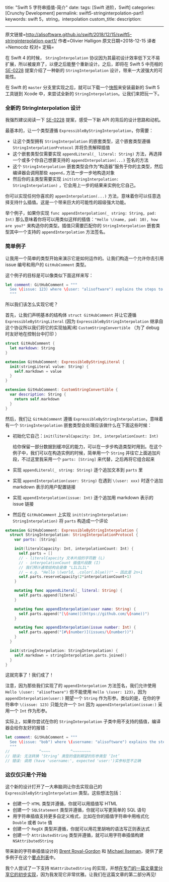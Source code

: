 title: "Swift 5 字符串插值-简介"
date: 
tags: [Swift 进阶，Swift]
categories: [Crunchy Development]
permalink: swift5-stringinterpolation-part1
keywords: swift 5，string，interpolation
custom_title: 
description: 

------

原文链接=http://alisoftware.github.io/swift/2018/12/15/swift5-stringinterpolation-part1/
作者=Olivier Halligon
原文日期=2018-12-15
译者=Nemocdz
校对=
定稿=

<!--此处开始正文-->

在 Swift 4 的时候， `StringInterpolation` 协议因为其最初设计效率低下又不易扩展，所以被废弃了，以便之后能整个重新设计。之后，即将在 Swift 5 中亮相的 [SE-0228](https://github.com/apple/swift-evolution/blob/master/proposals/0228-fix-expressiblebystringinterpolation.md) 提案介绍了一种新的 `StringInterpolation` 设计，带来一大波强大的可能性。

<!--more-->

在 Swift 的 `master` 分支里实现之后，就可以下载一个[快照](https://swift.org/download/#snapshots)来安装最新的 Swift 5 工具链到 Xcode 中，来尝试全新的 `StringInterpolation`。让我们来把玩一下。

### 全新的 StringInterpolation 设计

我强烈建议阅读一下 [SE-0228](https://github.com/apple/swift-evolution/blob/master/proposals/0228-fix-expressiblebystringinterpolation.md) 提案，感受一下新 API 的背后的设计思路和动机。

最基本的，让一个类型遵循 `ExpressibleByStringInterpolation`，你需要：

* 让这个类型拥有 `StringInterpolation` 的嵌套类型，这个嵌套类型遵循 `StringInterpolationProtocol` 并将负责解释插值
* 这个嵌套类型仅需要实现 `appendLiteral(_ literal: String)` 方法，再选择一个或多个你自己想要支持的 `appendInterpolation(...)` 签名的方法
* 这个 `StringInterpolation` 嵌套类型会作为“构造器”服务于你的主类型，然后编译器会调用那些 `append…`  方法一步一步地构造对象
* 然后你的主类型需要实现 `init(stringInterpolation: StringInterpolation)` ，它会用上一步的结果来实例化它自己。

你可以实现任何你喜欢的 `appenInterpolation(...)` 方法，意味着你可以任意选择支持什么插值。这是一个带来巨大的可能性的超级强大功能。

举个例子，如果你实现 `func appendInterpolation(_ string: String, pad: Int)` 那么意味着你将可以用类似这样的插值：`"Hello \(name, pad: 10), how are you?"` 来构造你的类型。插值只需要匹配你的 `StringInterpolation` 嵌套类型其中一个支持的 `appendInterpolation` 方法签名。

### 简单例子

让我用一个简单的类型开始来演示它是如何运作的。让我们构造一个允许你去引用 issue 编号和用户的 `GitHubComment` 类型。

这个例子的目标是可以像类似下面这样来写：

```swift
let comment: GitHubComment = """
  See \(issue: 123) where \(user: "alisoftware") explains the steps to reproduce.
  """
```

所以我们该怎么实现它呢？

首先，让我们声明基本的结构体 `struct GitHubComment` 并让它遵循 `ExpressibleByStringLiteral` (因为 `ExpressibleByStringInterpolation` 继承自这个协议所以我们将它的实现抽离)和 `CustomStringConvertible` （为了 debug 时友好地在控制台中打印 ）

```swift
struct GitHubComment {
  let markdown: String
}

extension GitHubComment: ExpressibleByStringLiteral {
  init(stringLiteral value: String) {
    self.markdown = value
  }
}

extension GitHubComment: CustomStringConvertible {
  var description: String {
    return self.markdown
  }
}
```

然后，我们让 `GitHubComment` 遵循 `ExpressibleByStringInterpolation`，意味着有一个 `StringInterpolation` 嵌套类型会处理应该做什么在下面这些时候：

* 初始化它自己：`init(literalCapacity: Int, interpolationCount: Int)` 

  给你保留一部分数据到缓冲区的能力，可以在一步步构造类型时用到。在这个例子中，我们可以在构造实例的时候，简单用一个 `String` 并往它上面追加片段，不过这里我采用一个 `parts: [String]` 来代替，之后再将它组合起来

* 实现 `appendLiteral(_ string: String)` 逐个追加文本到 `parts` 里

* 实现 `appendInterpolation(user: String)` 在遇到 `\(user: xxx)` 时逐个追加 markdown 表示的用户配置链接

* 实现 `appendInterpolation(issue: Int)` 逐个追加用 markdown 表示的 issue 链接

* 然后在 `GitHubComment` 上实现 `init(stringInterpolation: StringInterpolation)` 将 `parts` 构造成一个评论

```swift
extension GitHubComment: ExpressibleByStringInterpolation {
  struct StringInterpolation: StringInterpolationProtocol {
    var parts: [String]

    init(literalCapacity: Int, interpolationCount: Int) {
      self.parts = []
      // - literalCapacity 文本片段的字符数 (L)
      // - interpolationCount 插值片段数 (I)
      // 我们预计通常结构会是像 "LILILIL"
      // — e.g. "Hello \(world, .color(.blue))!" — 因此是 2n+1
      self.parts.reserveCapacity(2*interpolationCount+1)
    }

    mutating func appendLiteral(_ literal: String) {
      self.parts.append(literal)
    }

    mutating func appendInterpolation(user name: String) {
      self.parts.append("[\(name)](https://github.com/\(name))")
    }

    mutating func appendInterpolation(issue number: Int) {
      self.parts.append("[#\(number)](issues/\(number))")
    }
  }

  init(stringInterpolation: StringInterpolation) {
    self.markdown = stringInterpolation.parts.joined()
  }
}
```

这就完事了！我们成了！

注意，因为那些我们实现了的 `appendInterpolation` 方法签名，我们允许使用 `Hello \(user: "alisoftware")` 但不能使用 `Hello \(user: 123)`，因为 `appendInterpolation(user:)` 期望一个 `String` 作为形参。类似的是，在你的字符串中 `\(issue: 123)` 只能允许一个 `Int` 因为 `appendInterpolation(issue:)` 采用一个 `Int` 作为形参。

实际上，如果你尝试在你的 `StringInterpolation` 子类中用不支持的插值，编译器会给你友好的报错：

```swift
let comment: GitHubComment = """
  See \(issue: "bob") where \(username: "alisoftware") explains the steps to reproduce.
  """
//             ^~~~~         ^~~~~~~~~
// 错误: 无法转换 ‘String’ 类型的值到期望的形参类型 ‘Int’
// 错误: 调用 (have 'username:', expected 'user:')实参标签不正确
```

### 这仅仅只是个开始

这个新的设计打开了一大串脑洞让你去实现自己的 `ExpressibleByStringInterpolation` 类型。这些想法包括：

* 创建一个 `HTML` 类型并遵循，你就可以用插值写 HTML 
* 创建一个 `SQLStatement` 类型并遵循，你就可以写更简单的 SQL 语句
* 用字符串插值支持更多自定义格式，比如在你的插值字符串中用格式化 `Double` 或者 `Date` 值
* 创建一个 `RegEX` 类型并遵循，你就可以用花里胡哨的语法写正则表达式
* 创建一个 `AttributedString` 类型并遵循，就可以用字符串插值构建 `NSAttributedString` 

带来新的字符串插值设计的 [Brent Royal-Gordon](https://github.com/brentdax) 和 [Michael Ilseman](https://github.com/milseman)，提供了更多例子在这个[要点列表](https://gist.github.com/brentdax/0b46ce25b7da1049e61b4669352094b6)中。

我个人尝试了一下支持 `NSAttributedString` 的实现，并想[在专门的一篇文章里分享它的初步实现](http://alisoftware.github.io/swift/2018/12/16/swift5-stringinterpolation-part2/)，因为我发现它非常优雅。让我们在这篇文章的第二部分再见!